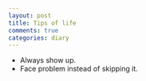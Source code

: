 ```yaml
---
layout: post
title: Tips of life
comments: true
categories: diary
---
```

* Always show up.
* Face problem instead of skipping it.
